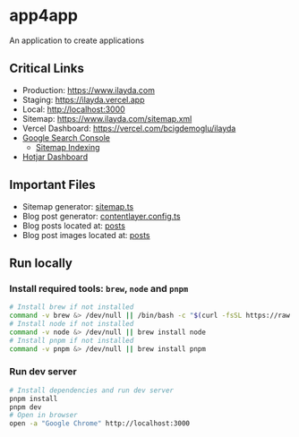 # app4app

An application to create applications

## Critical Links

- Production: <https://www.ilayda.com>
- Staging: <https://ilayda.vercel.app>
- Local: <http://localhost:3000>
- Sitemap: <https://www.ilayda.com/sitemap.xml>
- Vercel Dashboard: <https://vercel.com/bcigdemoglu/ilayda>
- [Google Search Console](https://search.google.com/u/2/search-console/performance/search-analytics?resource_id=sc-domain%3Ailayda.com)
  - [Sitemap Indexing](https://search.google.com/u/2/search-console/index?resource_id=sc-domain:ilayda.com&pages=SITEMAP&sitemap=https:%2F%2Fwww.ilayda.com%2Fsitemap.xml)
- [Hotjar Dashboard](https://insights.hotjar.com/sites/3813067/dashboard/95jiZm9LTQBKY5RJ5g5h3D-Site-overview)

## Important Files

- Sitemap generator: [sitemap.ts](src/app/sitemap.ts)
- Blog post generator: [contentlayer.config.ts](contentlayer.config.ts)
- Blog posts located at: [posts](posts)
- Blog post images located at: [posts](posts)

## Run locally

### Install required tools: `brew`, `node` and `pnpm`

```bash
# Install brew if not installed
command -v brew &> /dev/null || /bin/bash -c "$(curl -fsSL https://raw.githubusercontent.com/Homebrew/install/HEAD/install.sh)"
# Install node if not installed
command -v node &> /dev/null || brew install node
# Install pnpm if not installed
command -v pnpm &> /dev/null || brew install pnpm
```

### Run dev server

```bash
# Install dependencies and run dev server
pnpm install
pnpm dev
# Open in browser
open -a "Google Chrome" http://localhost:3000
```
